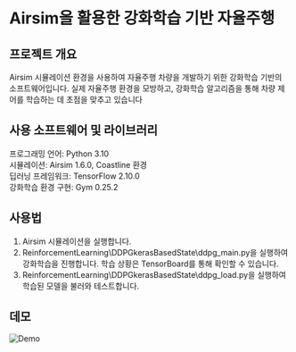 # Airsim을 활용한 강화학습 기반 자율주행
## 프로젝트 개요
Airsim 시뮬레이션 환경을 사용하여 자율주행 차량을 개발하기 위한 강화학습 기반의 소프트웨어입니다. 실제 자율주행 환경을 모방하고, 강화학습 알고리즘을 통해 차량 제어를 학습하는 데 초점을 맞추고 있습니다

## 사용 소프트웨어 및 라이브러리
프로그래밍 언어: Python 3.10<br>
시뮬레이션: Airsim 1.6.0, Coastline 환경<br>
딥러닝 프레임워크: TensorFlow 2.10.0<br>
강화학습 환경 구현: Gym 0.25.2<br>

## 사용법
1. Airsim 시뮬레이션을 실행합니다.<br>
2. ReinforcementLearning\DDPGkerasBasedState\ddpg_main.py을 실행하여 강화학습을 진행합니다. 학습 상황은 TensorBoard를 통해 확인할 수 있습니다.<br>
3. ReinforcementLearning\DDPGkerasBasedState\ddpg_load.py을 실행하여 학습된 모델을 불러와 테스트합니다.

## 데모
![Demo](docs/demo.gif)